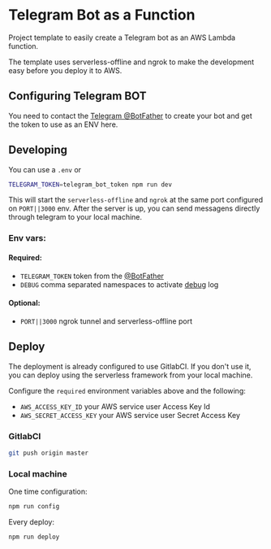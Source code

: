 # Telegram Bot as a Function

Project template to easily create a Telegram bot as an AWS Lambda function.

The template uses serverless-offline and ngrok to make the development easy before you deploy it to AWS.

## Configuring Telegram BOT

You need to contact the [Telegram @BotFather](https://telegram.me/botfather) to create your bot and get the token to use as an ENV here.

## Developing

You can use a `.env` or

```sh
TELEGRAM_TOKEN=telegram_bot_token npm run dev
```

This will start the `serverless-offline` and `ngrok` at the same port configured on `PORT||3000` env.
After the server is up, you can send messagens directly through telegram to your local machine.

### Env vars:

#### Required:
 - `TELEGRAM_TOKEN` token from the [@BotFather](https://telegram.me/botfather)
 - `DEBUG` comma separated namespaces to activate [debug](https://github.com/visionmedia/debug) log

#### Optional:
 - `PORT||3000` ngrok tunnel and serverless-offline port

## Deploy

The deployment is already configured to use GitlabCI. If you don't use it, you can deploy using the serverless framework from your local machine.

Configure the `required` environment variables above and the following:

- `AWS_ACCESS_KEY_ID` your AWS service user Access Key Id
- `AWS_SECRET_ACCESS_KEY` your AWS service user Secret Access Key

### GitlabCI

```sh
git push origin master
```

### Local machine

One time configuration:
```sh
npm run config
```

Every deploy:
```sh
npm run deploy
```


